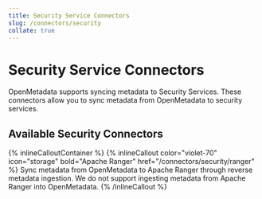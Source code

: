 ```yaml
---
title: Security Service Connectors
slug: /connectors/security
collate: true
---
```


# Security Service Connectors

OpenMetadata supports syncing metadata to Security Services. These connectors allow you to sync metadata from OpenMetadata to security services.

## Available Security Connectors

{% inlineCalloutContainer %}
  {% inlineCallout
    color="violet-70"
    icon="storage"
    bold="Apache Ranger"
    href="/connectors/security/ranger"
  %}
    Sync metadata from OpenMetadata to Apache Ranger through reverse metadata ingestion. We do not support ingesting metadata from Apache Ranger into OpenMetadata.
  {% /inlineCallout %} 
